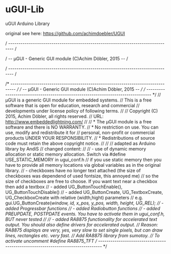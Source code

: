 # uGUI-Lib
uGUI Arduino Library

original see here: https://github.com/achimdoebler/UGUI

/ -------------------------------------------------------------------------------- /

/ -- µGUI - Generic GUI module (C)Achim Döbler, 2015                            -- /

/ -------------------------------------------------------------------------------- /

/* -------------------------------------------------------------------------------- */
/* -- µGUI - Generic GUI module (C)Achim Döbler, 2015                            -- */
/* -------------------------------------------------------------------------------- */
// µGUI is a generic GUI module for embedded systems.
// This is a free software that is open for education, research and commercial
// developments under license policy of following terms.
//
//  Copyright (C) 2015, Achim Döbler, all rights reserved.
//  URL: http://www.embeddedlightning.com/
//
// * The µGUI module is a free software and there is NO WARRANTY.
// * No restriction on use. You can use, modify and redistribute it for
//   personal, non-profit or commercial products UNDER YOUR RESPONSIBILITY.
// * Redistributions of source code must retain the above copyright notice.
//
//
// adapted as Arduino library by AndiS
// changed content:
//
//  - use of dynamic memory allocation or static memory allocation. Switch via #define USE_STATIC_MEMORY in ugui_conf.h
//    if you use static memory then you have to provide all memory locations via global variables as in the original library.
//  - checkboxes have no longer text attached (the size of checkboxes was dependend of used fontsize, this annoyed me)
//      so the size of checkboxes are free to choose. If you want text near a checkbox then add a textbox
//  - added UG_ButtonTouchEnable(), UG_ButtonTouchDisable()
//  - added UG_ButtonCreate, UG_TextboxCreate, UG_CheckboxCreate with relative (width,hight) parameters
//      e.g. gui.UG_ButtonCreate(*window, id, x_pos, y_pos, width, height, UG_REL);
//  - added Progressbar functions
//  - added Radiobutton functions
//  - added PREUPDATE, POSTPDATE events. You have to activate them in ugui_conf.h, BUT never tested
//
//  - added RA8875 functionality for accelerated text output. You should also define drivers for accelerated output.
//    Reason: RA8875 displays are very, yes, very slow to set single pixels, but can draw lines, rectangles etc. very fast.
//    Add RA8875 library from sumotoy.
//    To activate uncomment #define RA8875_TFT
/* -------------------------------------------------------------------------------- */

